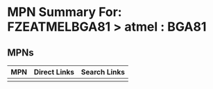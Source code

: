 



# MPN Summary For: FZEATMELBGA81 > atmel : BGA81

## MPNs
  

|MPN|Direct Links|Search Links|
| :--- | :--- | :--- |
||||
